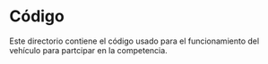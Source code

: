 Código 
====

Este directorio contiene el código usado para el funcionamiento del vehículo para partcipar en la competencia.
